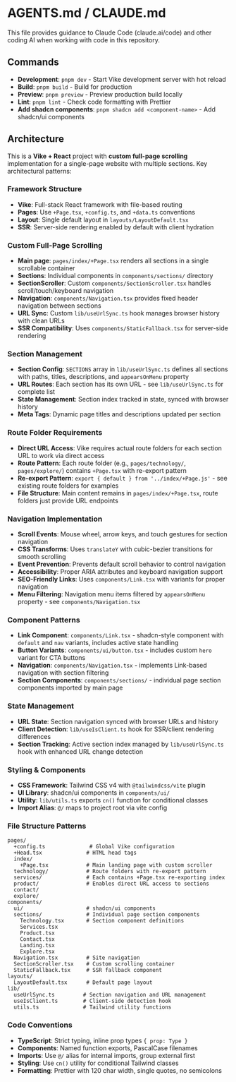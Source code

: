 # AGENTS.md / CLAUDE.md

This file provides guidance to Claude Code (claude.ai/code) and other coding AI when working with code in this repository.

## Commands

- **Development**: `pnpm dev` - Start Vike development server with hot reload
- **Build**: `pnpm build` - Build for production
- **Preview**: `pnpm preview` - Preview production build locally
- **Lint**: `pnpm lint` - Check code formatting with Prettier
- **Add shadcn components**: `pnpm shadcn add <component-name>` - Add shadcn/ui components

## Architecture

This is a **Vike + React** project with **custom full-page scrolling** implementation for a single-page website with multiple sections. Key architectural patterns:

### Framework Structure

- **Vike**: Full-stack React framework with file-based routing
- **Pages**: Use `+Page.tsx`, `+config.ts`, and `+data.ts` conventions
- **Layout**: Single default layout in `layouts/LayoutDefault.tsx`
- **SSR**: Server-side rendering enabled by default with client hydration

### Custom Full-Page Scrolling

- **Main page**: `pages/index/+Page.tsx` renders all sections in a single scrollable container
- **Sections**: Individual components in `components/sections/` directory
- **SectionScroller**: Custom `components/SectionScroller.tsx` handles scroll/touch/keyboard navigation
- **Navigation**: `components/Navigation.tsx` provides fixed header navigation between sections
- **URL Sync**: Custom `lib/useUrlSync.ts` hook manages browser history with clean URLs
- **SSR Compatibility**: Uses `components/StaticFallback.tsx` for server-side rendering

### Section Management

- **Section Config**: `SECTIONS` array in `lib/useUrlSync.ts` defines all sections with paths, titles, descriptions, and `appearsOnMenu` property
- **URL Routes**: Each section has its own URL - see `lib/useUrlSync.ts` for complete list
- **State Management**: Section index tracked in state, synced with browser history
- **Meta Tags**: Dynamic page titles and descriptions updated per section

### Route Folder Requirements

- **Direct URL Access**: Vike requires actual route folders for each section URL to work via direct access
- **Route Pattern**: Each route folder (e.g., `pages/technology/`, `pages/explore/`) contains `+Page.tsx` with re-export pattern
- **Re-export Pattern**: `export { default } from '../index/+Page.js'` - see existing route folders for examples
- **File Structure**: Main content remains in `pages/index/+Page.tsx`, route folders just provide URL endpoints

### Navigation Implementation

- **Scroll Events**: Mouse wheel, arrow keys, and touch gestures for section navigation
- **CSS Transforms**: Uses `translateY` with cubic-bezier transitions for smooth scrolling
- **Event Prevention**: Prevents default scroll behavior to control navigation
- **Accessibility**: Proper ARIA attributes and keyboard navigation support
- **SEO-Friendly Links**: Uses `components/Link.tsx` with variants for proper navigation
- **Menu Filtering**: Navigation menu items filtered by `appearsOnMenu` property - see `components/Navigation.tsx`

### Component Patterns

- **Link Component**: `components/Link.tsx` - shadcn-style component with `default` and `nav` variants, includes active state handling
- **Button Variants**: `components/ui/button.tsx` - includes custom `hero` variant for CTA buttons
- **Navigation**: `components/Navigation.tsx` - implements Link-based navigation with section filtering
- **Section Components**: `components/sections/` - individual page section components imported by main page

### State Management

- **URL State**: Section navigation synced with browser URLs and history
- **Client Detection**: `lib/useIsClient.ts` hook for SSR/client rendering differences
- **Section Tracking**: Active section index managed by `lib/useUrlSync.ts` hook with enhanced URL change detection

### Styling & Components

- **CSS Framework**: Tailwind CSS v4 with `@tailwindcss/vite` plugin
- **UI Library**: shadcn/ui components in `components/ui/`
- **Utility**: `lib/utils.ts` exports `cn()` function for conditional classes
- **Import Alias**: `@/` maps to project root via vite config

### File Structure Patterns

```
pages/
  +config.ts              # Global Vike configuration
  +Head.tsx              # HTML head tags
  index/
    +Page.tsx            # Main landing page with custom scroller
  technology/            # Route folders with re-export pattern
  services/              # Each contains +Page.tsx re-exporting index
  product/               # Enables direct URL access to sections
  contact/
  explore/
components/
  ui/                    # shadcn/ui components
  sections/              # Individual page section components
    Technology.tsx       # Section component definitions
    Services.tsx
    Product.tsx
    Contact.tsx
    Landing.tsx
    Explore.tsx
  Navigation.tsx         # Site navigation
  SectionScroller.tsx    # Custom scrolling container
  StaticFallback.tsx     # SSR fallback component
layouts/
  LayoutDefault.tsx      # Default page layout
lib/
  useUrlSync.ts         # Section navigation and URL management
  useIsClient.ts        # Client-side detection hook
  utils.ts              # Tailwind utility functions
```

### Code Conventions

- **TypeScript**: Strict typing, inline prop types `{ prop: Type }`
- **Components**: Named function exports, PascalCase filenames
- **Imports**: Use `@/` alias for internal imports, group external first
- **Styling**: Use `cn()` utility for conditional Tailwind classes
- **Formatting**: Prettier with 120 char width, single quotes, no semicolons
